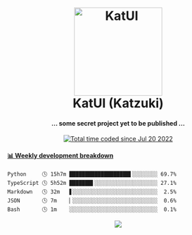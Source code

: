<h1 align="center">
  <img src="https://kokecacao.me/static/img/katzuki.png" alt="KatUI" width="200">
  <br>KatUI (Katzuki)<br>
</h1>

<h4 align="center">... some secret project yet to be published ...</h4>

<p align="center">
  <a href="https://wakatime.com/@5d39136d-911d-4ceb-9dae-178d9dbef0cd"><img src="https://wakatime.com/badge/user/5d39136d-911d-4ceb-9dae-178d9dbef0cd.svg" alt="Total time coded since Jul 20 2022" /></a>
</p>

<!-- waka-box start -->
#### <a href="https://gist.github.com/5db7183a9e07f1193716cb2b94e5d0e1" target="_blank">📊 Weekly development breakdown</a>
```text
Python     🕓 15h7m ███████████████████▌░░░░░░░░ 69.7%
TypeScript 🕓 5h52m ███████▌░░░░░░░░░░░░░░░░░░░░ 27.1%
Markdown   🕓 32m   ▋░░░░░░░░░░░░░░░░░░░░░░░░░░░  2.5%
JSON       🕓 7m    ▏░░░░░░░░░░░░░░░░░░░░░░░░░░░  0.6%
Bash       🕓 1m    ░░░░░░░░░░░░░░░░░░░░░░░░░░░░  0.1%
```
<!-- Powered by https://github.com/YouEclipse/waka-box-go . -->
<!-- waka-box end -->

<p align="center">
  <img src="https://count.getloli.com/get/@:koke_cacao?theme=rule34">
</p>
